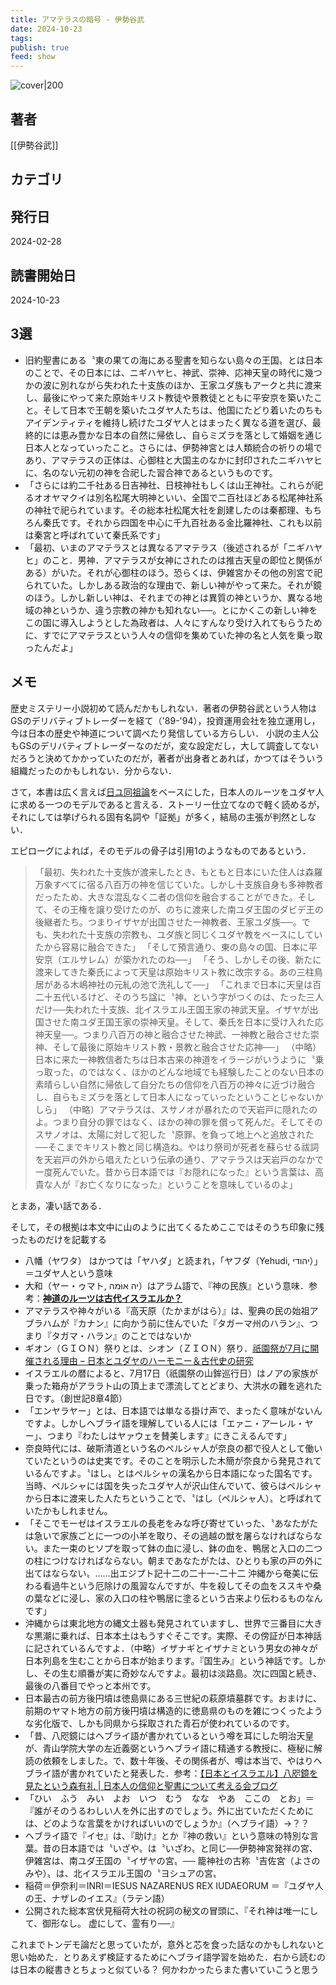```yaml
---
title: アマテラスの暗号 - 伊勢谷武
date: 2024-10-23
tags: 
publish: true
feed: show
---
```

![cover|200](http://books.google.com/books/content?id=KYNj0AEACAAJ&printsec=frontcover&img=1&zoom=1&source=gbs_api)
## 著者
[[伊勢谷武]]
## カテゴリ

## 発行日
2024-02-28
## 読書開始日
2024-10-23

## 3選
- 旧約聖書にある〝東の果ての海にある聖書を知らない島々の王国〟とは日本のことで、その日本には、ニギハヤヒ、神武、崇神、応神天皇の時代に幾つかの波に別れながら失われた十支族のほか、王家ユダ族もアークと共に渡来し、最後にやって来た原始キリスト教徒や景教徒とともに平安京を築いたこと。そして日本で王朝を築いたユダヤ人たちは、他国にたどり着いたのちもアイデンティティを維持し続けたユダヤ人とはまったく異なる道を選び、最終的には恵み豊かな日本の自然に帰依し、自らミズラを落として婚姻を通じ日本人となっていったこと。さらには、伊勢神宮とは人類統合の祈りの場であり、アマテラスの正体は、心御柱と大国主のなかに封印されたニギハヤヒに、名のない元初の神を合祀した習合神であるというものです。
- 「さらには約二千社ある日吉神社、日枝神社もしくは山王神社。これらが祀るオオヤマクイは別名松尾大明神といい、全国で二百社ほどある松尾神社系の神社で祀られています。その総本社松尾大社を創建したのは秦都理、もちろん秦氏です。それから四国を中心に千九百社ある金比羅神社、これも以前は秦宮と呼ばれていて秦氏系です」
 - 「最初、いまのアマテラスとは異なるアマテラス（後述されるが「ニギハヤヒ」のこと．男神．アマテラスが女神にされたのは推古天皇の即位と関係がある）がいた。それが心御柱のほう。恐らくは、伊雑宮かその他の別宮で祀られていた。しかしある政治的な理由で、新しい神がやって来た。それが鏡のほう。しかし新しい神は、それまでの神とは異質の神というか、異なる地域の神というか、違う宗教の神かも知れない──。とにかくこの新しい神をこの国に導入しようとした為政者は、人々にすんなり受け入れてもらうために、すでにアマテラスという人々の信仰を集めていた神の名と人気を乗っ取ったんだよ」
## メモ
歴史ミステリー小説初めて読んだかもしれない．著者の伊勢谷武という人物はGSのデリバティブトレーダーを経て（'89-'94），投資運用会社を独立運用し，今は日本の歴史や神道について調べたり発信している方らしい．
小説の主人公もGSのデリバティブトレーダーなのだが，変な設定だし，大して調査してないだろうと決めてかかっていたのだが，著者が出身者とあれば，かつてはそういう組織だったのかもしれない．分からない．

さて，本書は広く言えば[日ユ同祖論](https://ja.wikipedia.org/wiki/%E6%97%A5%E3%83%A6%E5%90%8C%E7%A5%96%E8%AB%96)をベースにした，日本人のルーツをユダヤ人に求める一つのモデルであると言える．ストーリー仕立てなので軽く読めるが，それにしては挙げられる固有名詞や「証拠」が多く，結局の主張が判然としない．

エピローグによれば，そのモデルの骨子は引用1のようなものであるという．

> 「最初、失われた十支族が渡来したとき、もともと日本にいた住人は森羅万象すべてに宿る八百万の神を信じていた。しかし十支族自身も多神教者だったため、大きな混乱なく二者の信仰を融合することができた。そして、その王権を譲り受けたのが、のちに渡来した南ユダ王国のダビデ王の後継者たち。つまりイザヤが出国させた一神教者、王家ユダ族──。でも、失われた十支族の宗教も、ユダ族と同じくユダヤ教をベースにしていたから容易に融合できた」
 「そして預言通り、東の島々の国、日本に平安京（エルサレム）が築かれたのね──」
 「そう、しかしその後、新たに渡来してきた秦氏によって天皇は原始キリスト教に改宗する。あの三柱鳥居がある木嶋神社の元糺の池で洗礼して──」
 「これまで日本に天皇は百二十五代いるけど、そのうち諡に〝神〟という字がつくのは、たった三人だけ──失われた十支族、北イスラエル王国王家の神武天皇。イザヤが出国させた南ユダ王国王家の崇神天皇。そして、秦氏を日本に受け入れた応神天皇──。つまり八百万の神と融合させた神武、一神教と融合させた崇神、そして最後に原始キリスト教・景教と融合させた応神──」
（中略）日本に来た一神教信者たちは日本古来の神道をイラージがいうように〝乗っ取った〟のではなく、ほかのどんな地域でも経験したことのない日本の素晴らしい自然に帰依して自分たちの信仰を八百万の神々に近づけ融合し、自らもミズラを落として日本人になっていったということじゃないかしら」
>（中略）アマテラスは、スサノオが暴れたので天岩戸に隠れたのよ。つまり自分の罪ではなく、ほかの神の罪を償って死んだ。そしてそのスサノオは、太陽に対して犯した〝原罪〟を負って地上へと追放された──そこまでキリスト教と同じ構造ね。やはり祭司が死者を蘇らせる祓詞を天岩戸の外から唱えたという伝承の通り、アマテラスは天岩戸のなかで一度死んでいた。昔から日本語では『お隠れになった』という言葉は、高貴な人が『お亡くなりになった』ということを意味しているのよ」

とまあ，凄い話である．

そして，その根拠は本文中に山のように出てくるためここではそのうち印象に残ったものだけを記載する
- 八幡（ヤワタ） はかつては「ヤハダ」と読まれ，「ヤフダ（Yehudi, יהודי）」＝ユダヤ人という意味
- 大和（ヤー・ゥマト, יה אוּמה）はアラム語で、『神の民族』という意味．参考：[**神道のルーツは古代イスラエルか？**](https://www.shima.mctv.ne.jp/~newlife/nihonnoisuraeru.htm)
- アマテラスや神々がいる『高天原（たかまがはら）』は、聖典の民の始祖アブラハムが『カナン』に向かう前に住んでいた『タガーマ州のハラン』、つまり『タガマ・ハラン』のことではないか
- ギオン（ＧＩＯＮ）祭りとは、シオン（ＺＩＯＮ）祭り．[祇園祭が7月に開催される理由 – 日本とユダヤのハーモニー＆古代史の研究](https://www.historyjp.com/article/34851/)
- イスラエルの暦によると、7月17日（祇園祭の山鉾巡行日）はノアの家族が乗った箱舟がアララト山の頂上まで漂流してとどまり、大洪水の難を逃れた日です。（創世記8章4節）
- 「エンヤラヤー」とは、日本語では単なる掛け声で、まったく意味がないんですよ。しかしヘブライ語を理解している人には「エァニ・アーレル・ヤー」、つまり『わたしはヤァウェを賛美します』にきこえるんです」
- 奈良時代には、破斯清道という名のペルシャ人が奈良の都で役人として働いていたというのは史実です。そのことを明示した木簡が奈良から発見されているんですよ。〝はし〟とはペルシャの漢名から日本語になった国名です。当時、ペルシャには国を失ったユダヤ人が沢山住んでいて、彼らはペルシャから日本に渡来した人たちということで、〝はし（ペルシャ人）〟と呼ばれていたかもしれません。
- 「そこでモーゼはイスラエルの長老をみな呼び寄せていった、〝あなたがたは急いで家族ごとに一つの小羊を取り、その過越の獣を屠らなければならない。また一束のヒソプを取って鉢の血に浸し、鉢の血を、鴨居と入口の二つの柱につけなければならない。朝まであなたがたは、ひとりも家の戸の外に出てはならない〟……出エジプト記十二の二十一-二十二
  沖縄から奄美に伝わる看過牛という厄除けの風習なんですが、牛を殺してその血をススキや桑の葉などに浸し、家の入口の柱や鴨居に塗るという古来より伝わるものなんです」
- 沖縄からは東北地方の縄文土器も発見されていますし、世界で三番目に大きな黒潮に乗れば、日本本土はもうすぐそこです。実際、その傍証が日本神話に記されているんですよ．（中略）イザナギとイザナミという男女の神々が日本列島を生むことから日本が始まります。『国生み』という神話です。しかし、その生む順番が実に奇妙なんですよ。最初は淡路島。次に四国と続き、最後の八番目でやっと本州です。
- 日本最古の前方後円墳は徳島県にある三世紀の萩原墳墓群です。おまけに、前期のヤマト地方の前方後円墳は構造的に徳島県のものを雑につくったような劣化版で、しかも同県から採取された青石が使われているのです。
- 「昔、八咫鏡にはヘブライ語が書かれているという噂を耳にした明治天皇が、青山学院大学の左近義弼というヘブライ語に精通する教授に、極秘に解読の依頼をしました。で、数十年後、その関係者が、噂は本当で、やはりヘブライ語が書かれていたと発表した．参考：[【日本とイスラエル】八咫鏡を見たという森有礼 \| 日本人の信仰と聖書について考える会ブログ](https://nihonjintoseisho.com/blog001/2018/03/26/japan-and-israel-9/)
- 「ひい　ふう　みい　よお　いつ　むう　なな　やあ　ここの　とお」＝『誰がそのうるわしい人を外に出すのでしょう。外に出ていただくためには、どのような言葉をかければいいのでしょうか』（ヘブライ語）→？？
- ヘブライ語で『イセ』は、『助け』とか『神の救い』という意味の特別な言葉。昔の日本語では〝いざや〟は〝いざわ〟と同じ──伊勢神宮発祥の宮、伊雑宮は、南ユダ王国の〝イザヤの宮〟── 籠神社の古称〝吉佐宮（よさのみや）〟は、北イスラエル王国の〝ヨシュアの宮〟
- 稲荷＝伊奈利＝INRI＝IESUS NAZARENUS REX IUDAEORUM ＝『ユダヤ人の王、ナザレのイエス』（ラテン語）
- 公開された総本宮伏見稲荷大社の祝詞の秘文の冒頭に、『それ神は唯一にして、御形なし。 虚にして、霊有り──』


これまでトンデモ論だと思っていたが，意外と芯を食った話なのかもしれないと思い始めた．とりあえず検証するためにヘブライ語学習を始めた．右から読むのは日本の縦書きとちょっと似ている？
何かわかったらまた書いていこうと思う